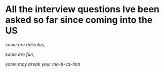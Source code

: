 # All the interview questions Ive been asked so far since coming into the US
*some are ridiculus,*

*some are fun,*

*some may break your mo-ti-va-tion*
